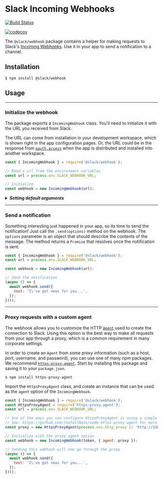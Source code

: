 # Slack Incoming Webhooks

<!-- TODO: per-job badge https://github.com/bjfish/travis-matrix-badges/issues/4 -->
[![Build Status](https://travis-ci.org/slackapi/node-slack-sdk.svg?branch=master)](https://travis-ci.org/slackapi/node-slack-sdk)
<!-- TODO: per-flag badge https://docs.codecov.io/docs/flags#section-flag-badges-and-graphs -->
[![codecov](https://codecov.io/gh/slackapi/node-slack-sdk/branch/master/graph/badge.svg)](https://codecov.io/gh/slackapi/node-slack-sdk)
<!-- TODO: npm versions with scoped packages: https://github.com/rvagg/nodei.co/issues/24 -->

The `@slack/webhook` package contains a helper for making requests to Slack's [Incoming
Webhooks](https://api.slack.com/incoming-webhooks). Use it in your app to send a notification to a channel.

## Installation

```shell
$ npm install @slack/webhook
```

<!-- START: Remove before copying into the docs directory -->

## Usage

<!-- END: Remove before copying into the docs directory -->

---

### Initialize the webhook

The package exports a `IncomingWebhook` class. You'll need to initialize it with the URL you received from Slack.

The URL can come from installation in your development workspace, which is shown right in the app configuration pages.
Or, the URL could be in the response from [`oauth.access`](https://api.slack.com/methods/oauth.access) when the app is
distributed and installed into another workspace.

```javascript
const { IncomingWebhook } = require('@slack/webhook');

// Read a url from the environment variables
const url = process.env.SLACK_WEBHOOK_URL;

// Initialize
const webhook = new IncomingWebhook(url);
```

<details>
<summary markdown="span">
<strong><i>Setting default arguments</i></strong>
</summary>

The webhook can be initialized with default arguments that are reused each time a notification is sent. Use the second
parameter to the constructor to set the default arguments.

```javascript
const { IncomingWebhook } = require('@slack/webhook');
const url = process.env.SLACK_WEBHOOK_URL;

// Initialize with defaults
const webhook = new IncomingWebhook(url, {
  icon_emoji: ':bowtie:',
});
```

</details>

---

### Send a notification

Something interesting just happened in your app, so its time to send the notification! Just call the
`.send(options)` method on the webhook. The `options` parameter is an object that should describe the contents of
the message. The method returns a `Promise` that resolves once the notification is sent.

```javascript
const { IncomingWebhook } = require('@slack/webhook');
const url = process.env.SLACK_WEBHOOK_URL;

const webhook = new IncomingWebhook(url);

// Send the notification
(async () => {
  await webhook.send({
    text: 'I\'ve got news for you...',
  });
})();
```

---

### Proxy requests with a custom agent

The webhook allows you to customize the HTTP
[`Agent`](https://nodejs.org/docs/latest/api/http.html#http_class_http_agent) used to create the connection to Slack.
Using this option is the best way to make all requests from your app through a proxy, which is a common requirement in
many corporate settings.

In order to create an `Agent` from some proxy information (such as a host, port, username, and password), you can use
one of many npm packages. We recommend [`https-proxy-agent`](https://www.npmjs.com/package/https-proxy-agent). Start
by installing this package and saving it to your `package.json`.

```shell
$ npm install https-proxy-agent
```

Import the `HttpsProxyAgent` class, and create an instance that can be used as the `agent` option of the
`IncomingWebhook`.

```javascript
const { IncomingWebhook } = require('@slack/webhook');
const HttpsProxyAgent = require('https-proxy-agent');
const url = process.env.SLACK_WEBHOOK_URL;

// One of the ways you can configure HttpsProxyAgent is using a simple string.
// See: https://github.com/TooTallNate/node-https-proxy-agent for more options
const proxy = new HttpsProxyAgent(process.env.http_proxy || 'http://168.63.76.32:3128');

// Initialize with the proxy agent option
const webhook = new IncomingWebhook(token, { agent: proxy });

// Sending this webhook will now go through the proxy
(async () => {
  await webhook.send({
    text: 'I\'ve got news for you...',
  });
})();
```
